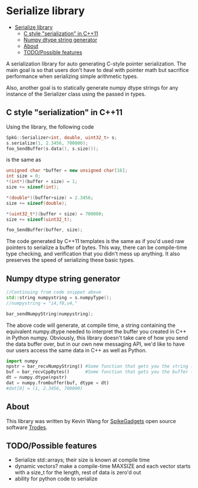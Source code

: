 # Serialize library

- [Serialize library](#serialize-library)
  - [C style "serialization" in C++11](#c-style-serialization-in-c11)
  - [Numpy dtype string generator](#numpy-dtype-string-generator)
  - [About](#about)
  - [TODO/Possible features](#todopossible-features)

A serialization library for auto generating C-style pointer serialization. The main
goal is so that users don't have to deal with pointer math but sacrifice
performance when serializing simple arithmetic types.

Also, another goal is to statically generate numpy dtype strings for any
instance of the Serializer class using the passed in types.

## C style "serialization" in C++11

Using the library, the following code

```cpp
SpkG::Serializer<int, double, uint32_t> s;
s.serialize(1, 2.3456, 700000);
foo_SendBuffer(s.data(), s.size());
```

is the same as

```cpp
unsigned char *buffer = new unsigned char[16];
int size = 0;
*(int*)(buffer + size) = 1;
size += sizeof(int);

*(double*)(buffer+size) = 2.3456;
size += sizeof(double);

*(uint32_t*)(buffer + size) = 700000;
size += sizeof(uint32_t);

foo_SendBuffer(buffer, size);
```

The code generated by C++11 templates is the same as if you'd used raw pointers to serialize a buffer of bytes. This way, there can be compile-time type checking, and verification that you didn't mess up anything. It also preserves the speed of serializing these basic types.

## Numpy dtype string generator

```cpp
//Continuing from code snippet above
std::string numpystring = s.numpyType();
//numpystring = "i4,f8,u4,"

bar_sendNumpyString(numpystring);
```

The above code will generate, at compile time, a string containing the equivalent numpy.dtype needed to interpret the buffer you created in C++ in Python numpy. Obviously, this library doesn't take care of how you send the data buffer over, but in our own new messaging API, we'd like to have our users access the same data in C++ as well as Python.

```python
import numpy
npstr = bar_recvNumpyString() #Some function that gets you the string (messaging, hardcoded in lib, etc)
buf = bar_recvCppBytes()      #Some function that gets you the buffer (messaging, file, etc)
dt = numpy.dtype(npstr)
dat = numpy.frombuffer(buf, dtype = dt)
#dat[0] = (1, 2.3456, 700000)
```

## About

This library was written by Kevin Wang  for [SpikeGadgets]("http://www.spikegadgets.com") open source software [Trodes]("https://bitbucket.org/mkarlsso/trodes").

## TODO/Possible features

- Serialize std::arrays; their size is known at compile time
- dynamic vectors? make a compile-time MAXSIZE and each vector starts with a size_t for the length, rest of data is zero'd out
- ability for python code to serialize